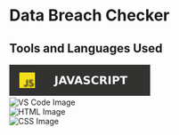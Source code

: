 # Data Breach Checker

## Tools and Languages Used

![JavaScript Image](https://raw.githubusercontent.com/0x03a/Javascript-from-scratch/4e700aca70bd642584796ff839d27869353a3a49/Java_script_image.svg)  
![VS Code Image](https://github.com/user-attachments/assets/bb9abd7e-b1bd-4597-b617-1352afcd8073)  
![HTML Image](https://upload.wikimedia.org/wikipedia/commons/6/61/HTML5_logo_and_wordmark.svg)  
![CSS Image](https://upload.wikimedia.org/wikipedia/commons/d/d5/CSS3_logo_and_wordmark.svg)  
